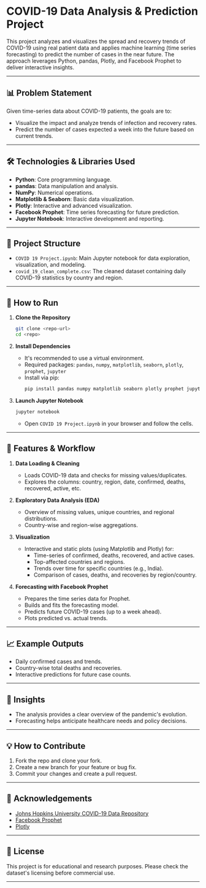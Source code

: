# COVID-19 Data Analysis & Prediction Project

This project analyzes and visualizes the spread and recovery trends of COVID-19 using real patient data and applies machine learning (time series forecasting) to predict the number of cases in the near future. The approach leverages Python, pandas, Plotly, and Facebook Prophet to deliver interactive insights.

---

## 📊 Problem Statement

Given time-series data about COVID-19 patients, the goals are to:

- Visualize the impact and analyze trends of infection and recovery rates.
- Predict the number of cases expected a week into the future based on current trends.

---

## 🛠️ Technologies & Libraries Used

- **Python**: Core programming language.
- **pandas**: Data manipulation and analysis.
- **NumPy**: Numerical operations.
- **Matplotlib & Seaborn**: Basic data visualization.
- **Plotly**: Interactive and advanced visualization.
- **Facebook Prophet**: Time series forecasting for future prediction.
- **Jupyter Notebook**: Interactive development and reporting.

---

## 📁 Project Structure

- `COVID 19 Project.ipynb`: Main Jupyter notebook for data exploration, visualization, and modeling.
- `covid_19_clean_complete.csv`: The cleaned dataset containing daily COVID-19 statistics by country and region.

---

## 📝 How to Run

1. **Clone the Repository**
   ```bash
   git clone <repo-url>
   cd <repo>
   ```

2. **Install Dependencies**
   - It's recommended to use a virtual environment.
   - Required packages: `pandas`, `numpy`, `matplotlib`, `seaborn`, `plotly`, `prophet`, `jupyter`
   - Install via pip:
     ```bash
     pip install pandas numpy matplotlib seaborn plotly prophet jupyter
     ```

3. **Launch Jupyter Notebook**
   ```bash
   jupyter notebook
   ```
   - Open `COVID 19 Project.ipynb` in your browser and follow the cells.

---

## 🧾 Features & Workflow

1. **Data Loading & Cleaning**
   - Loads COVID-19 data and checks for missing values/duplicates.
   - Explores the columns: country, region, date, confirmed, deaths, recovered, active, etc.

2. **Exploratory Data Analysis (EDA)**
   - Overview of missing values, unique countries, and regional distributions.
   - Country-wise and region-wise aggregations.

3. **Visualization**
   - Interactive and static plots (using Matplotlib and Plotly) for:
     - Time-series of confirmed, deaths, recovered, and active cases.
     - Top-affected countries and regions.
     - Trends over time for specific countries (e.g., India).
     - Comparison of cases, deaths, and recoveries by region/country.

4. **Forecasting with Facebook Prophet**
   - Prepares the time series data for Prophet.
   - Builds and fits the forecasting model.
   - Predicts future COVID-19 cases (up to a week ahead).
   - Plots predicted vs. actual trends.

---

## 📈 Example Outputs

- Daily confirmed cases and trends.
- Country-wise total deaths and recoveries.
- Interactive predictions for future case counts.

---

## 🧠 Insights

- The analysis provides a clear overview of the pandemic's evolution.
- Forecasting helps anticipate healthcare needs and policy decisions.

---

## 💡 How to Contribute

1. Fork the repo and clone your fork.
2. Create a new branch for your feature or bug fix.
3. Commit your changes and create a pull request.

---

## 🙏 Acknowledgements

- [Johns Hopkins University COVID-19 Data Repository](https://github.com/CSSEGISandData/COVID-19)
- [Facebook Prophet](https://facebook.github.io/prophet/)
- [Plotly](https://plotly.com/)

---

## 📄 License

This project is for educational and research purposes. Please check the dataset's licensing before commercial use.

---